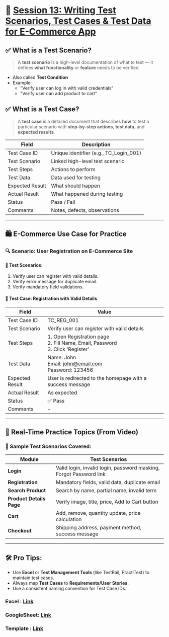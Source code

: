# 🧪 [Session 13: Writing Test Scenarios, Test Cases & Test Data for E-Commerce App](https://www.youtube.com/watch?v=Z5-c0Wh2ZKM&list=PLsjUcU8CQXGGguAbeip-Q_ZckElVGUwxQ&index=13)

## ✅ What is a Test Scenario?

> A **test scenario** is a high-level documentation of what to test — it defines **what functionality** or **feature** needs to be verified.

- Also called **Test Condition**
- Example:
  - "Verify user can log in with valid credentials"
  - "Verify user can add product to cart"

## ✅ What is a Test Case?

> A **test case** is a detailed document that describes **how** to test a particular scenario with **step-by-step actions**, **test data**, and **expected results**.

| Field             | Description |
|------------------|-------------|
| Test Case ID     | Unique identifier (e.g., TC_Login_001) |
| Test Scenario    | Linked high-level test scenario |
| Test Steps       | Actions to perform |
| Test Data        | Data used for testing |
| Expected Result  | What should happen |
| Actual Result    | What happened during testing |
| Status           | Pass / Fail |
| Comments         | Notes, defects, observations |

---

## 🛍️ E-Commerce Use Case for Practice

### 🔍 Scenario: User Registration on E-Commerce Site

#### 🎯 Test Scenarios:
1. Verify user can register with valid details.
2. Verify error message for duplicate email.
3. Verify mandatory field validations.

#### 🧾 Test Case: Registration with Valid Details

| Field           | Value |
|----------------|-------|
| Test Case ID   | TC_REG_001 |
| Test Scenario  | Verify user can register with valid details |
| Test Steps     | 1. Open Registration page <br> 2. Fill Name, Email, Password <br> 3. Click 'Register' |
| Test Data      | Name: John <br> Email: john@email.com <br> Password: 123456 |
| Expected Result| User is redirected to the homepage with a success message |
| Actual Result  | As expected |
| Status         | ✅ Pass |
| Comments       | - |

---

## 🛒 Real-Time Practice Topics (From Video)

### 🧪 Sample Test Scenarios Covered:

| Module               | Test Scenarios |
|----------------------|----------------|
| **Login**            | Valid login, invalid login, password masking, Forgot Password link |
| **Registration**     | Mandatory fields, valid data, duplicate email |
| **Search Product**   | Search by name, partial name, invalid term |
| **Product Details Page** | Verify image, title, price, Add to Cart button |
| **Cart**             | Add, remove, quantity update, price calculation |
| **Checkout**         | Shipping address, payment method, success message |

---

## 🛠️ Pro Tips:

- Use **Excel** or **Test Management Tools** (like TestRail, PractiTest) to maintain test cases.
- Always map **Test Cases** to **Requirements/User Stories**.
- Use a consistent naming convention for Test Case IDs.

### Excel : [Link](https://excel.cloud.microsoft/open/onedrive/?docId=FE91843380CEF79D%21s6bf102230bc14326965f1ce684538891&driveId=FE91843380CEF79D)
### GoogleSheet: [Link](https://docs.google.com/spreadsheets/d/1Q3Btcow5NZVd_WU5Nzdod1dwaT3Th51MuNKc6EVp0iM/edit?gid=0#gid=0)
### Template : [Link](https://drive.google.com/file/d/1c4hA9yyECvHqJnmtPRx0QfhnkjISzWXF/view)

